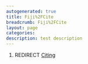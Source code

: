 ```yaml
---
autogenerated: true
title: Fiji%2FCite
breadcrumb: Fiji%2FCite
layout: page
categories: 
description: test description
---
```


1.  REDIRECT [Citing](Citing "wikilink")
